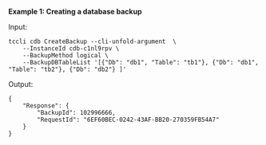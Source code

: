**Example 1: Creating a database backup**



Input: 

```
tccli cdb CreateBackup --cli-unfold-argument  \
    --InstanceId cdb-c1nl9rpv \
    --BackupMethod logical \
    --BackupDBTableList '[{"Db": "db1", "Table": "tb1"}, {"Db": "db1", "Table": "tb2"}, {"Db": "db2"} ]'
```

Output: 
```
{
    "Response": {
        "BackupId": 102996666,
        "RequestId": "6EF60BEC-0242-43AF-BB20-270359FB54A7"
    }
}
```


